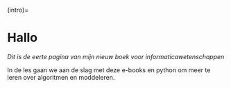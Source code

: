 (intro)=
# Hallo

_Dit is de eerte pagina van mijn nieuw boek voor informaticawetenschappen_

In de les gaan we aan de slag met deze e-books en python  om meer te leren over algoritmen en moddeleren.
